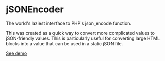 jSONEncoder
===========

The world's laziest interface to PHP's json_encode function.

This was created as a quick way to convert more complicated values to jSON-friendly values. This is particularly useful for converting large HTML blocks into a value that can be used in a static jSON file.

[See demo](http://seventyseven.net/test/json)
